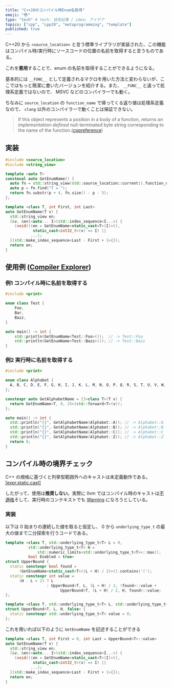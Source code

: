 ```yaml
---
title: "C++20のコンパイル時Enum名取得"
emoji: "😎"
type: "tech" # tech: 技術記事 / idea: アイデア
topics: ["cpp", "cpp20", "metaprogramming", "template"]
published: true
---
```


C++20 から `<source_location>` と言う標準ライブラリが実装された、この機能はコンパイル時/実行時にソースコードの位置の名前を取得すると言うものである。

これを**悪用**することで、enum の名前を取得することができるようになる。

基本的には `__FUNC__` として定義されるマクロを用いた方法と変わらないが、ここではもっと簡潔に書いたバージョンを紹介する。また、 `__FUNC__` と違って処理系定義ではないので、 MSVC などのコンパイラーでも動く。

ちなみに `source_location` の `function_name` で帰ってくる返り値は処理系定義なので、 `clang` 以外のコンパイラーで動くことは保証できない。

> If this object represents a position in a body of a function, returns *an implementation-defined* null-terminated byte string corresponding to the name of the function.([cppreference](https://en.cppreference.com/w/cpp/utility/source_location/function_name))

## 実装

```cpp
#include <source_location>
#include <string_view>

template <auto T>
consteval auto GetEnumName() {
  auto fn = std::string_view(std::source_location::current().function_name());
  auto p = fn.find("T = ");
  return fn.substr(p + 4, fn.size() - p - 5);
};

template <class T, int First, int Last>
auto GetEnumName(T v) {
  std::string_view en;
  [&v, &en]<auto... I>(std::index_sequence<I...>) {
    (void)((en = GetEnumName<static_cast<T>(I)>(),
            static_cast<int32_t>(v) == I) ||
           ...);
  }(std::make_index_sequence<Last - First + 1>{});
  return en;
}
```

## 使用例 ([Compiler Explorer](https://godbolt.org/z/11jvWbrro))

### 例1 コンパイル時に名前を取得する

```cpp
#include <print>

enum class Test {
	Foo,
	Bar,
	Bazz,
}

auto main() -> int {
	std::println(GetEnumName<Test::Foo>());  // -> Test::Foo
	std::println(GetEnumName<Test::Bazz>()); // -> Test::Bazz
}
```

### 例2 実行時に名前を取得する

```cpp
#include <print>

enum class Alphabet {
  A, B, C, D, E, F, G, H, I, J, K, L, M, N, O, P, Q, R, S, T, U, V, W, X, Y, Z,
};

constexpr auto GetAlphabetName = []<class T>(T v) {
  return GetEnumName<T, 0, 25>(std::forward<T>(v));
};

auto main() -> int {
  std::println("{}", GetAlphabetName(Alphabet::A)); // -> Alphabet::A
  std::println("{}", GetAlphabetName(Alphabet::B)); // -> Alphabet::B
  std::println("{}", GetAlphabetName(Alphabet::C)); // -> Alphabet::C
  std::println("{}", GetAlphabetName(Alphabet::Z)); // -> Alphabet::Z
  return 0;
}
```

## コンパイル時の境界チェック

C++ の規格に基づくと列挙型範囲外へのキャストは未定義動作である。[[expr.static.cast]](https://timsong-cpp.github.io/cppwp/n4861/expr.static.cast#10)

したがって、使用は**推奨しない**。実際に llvm ではコンパイル時のキャストは[不適格](https://github.com/llvm/llvm-project/issues/59036)そして、実行時のコンテキストでも [Warning](https://github.com/llvm/llvm-project/issues/59045) になろうとしている。

### 実装

以下は 0 始まりの連続した値を取ると仮定し、 0 から `underlying_type_t` の最大の値まで二分探索を行うコードである。

```cpp
template <class T, std::underlying_type_t<T> L = 0,
          std::underlying_type_t<T> H =
              std::numeric_limits<std::underlying_type_t<T>>::max(),
          bool Enabled = true>
struct UpperBound {
  static constexpr bool found =
      !GetEnumName<static_cast<T>((L + H) / 2)>().contains('(');
  static constexpr int value =
      (H - L < 2) ? L
                  : UpperBound<T, L, (L + H) / 2, !found>::value +
                        UpperBound<T, (L + H) / 2, H, found>::value;
};

template <class T, std::underlying_type_t<T> L, std::underlying_type_t<T> H>
struct UpperBound<T, L, H, false> {
  static constexpr std::underlying_type_t<T> value = 0;
};
```

これを用いれば以下のように `GetEnumName` を記述することができる

```cpp
template <class T, int First = 0, int Last = UpperBound<T>::value>
auto GetEnumName(T v) {
  std::string_view en;
  [&v, &en]<auto... I>(std::index_sequence<I...>) {
    (void)((en = GetEnumName<static_cast<T>(I)>(),
            static_cast<int32_t>(v) == I) ||
           ...);
  }(std::make_index_sequence<Last - First + 1>{});
  return en;
}
```
